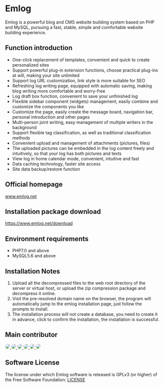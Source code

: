# Emlog

Emlog is a powerful blog and CMS website building system based on PHP and MySQL, pursuing a fast, stable, simple and comfortable website building experience.


## Function introduction

* One-click replacement of templates, convenient and quick to create personalized sites
* Support powerful plug-in extension functions, choose practical plug-ins at will, making your site unlimited
* Support log URL customization, link style is more suitable for SEO
* Refreshing log writing page, equipped with automatic saving, making blog writing more comfortable and worry-free
* Log draft box function, convenient to save your unfinished log
* Flexible sidebar component (widgets) management, easily combine and customize the components you like
* Customize the page, easily create the message board, navigation bar, personal introduction and other pages
* Multi-person joint writing, easy management of multiple writers in the background
* Support flexible tag classification, as well as traditional classification methods
* Convenient upload and management of attachments (pictures, files)
* The uploaded pictures can be embedded in the log content freely and intuitively, so that your log has both pictures and texts
* View log in home calendar mode, convenient, intuitive and fast
* Data caching technology, faster site access
* Site data backup/restore function


## Official homepage

www.emlog.net

## Installation package download

https://www.emlog.net/download

## Environment requirements
* PHP7.0 and above
* MySQL5.6 and above

## Installation Notes
1. Upload all the decompressed files to the web root directory of the server or virtual host, or upload the zip compression package and decompress it online.
2. Visit the pre-resolved domain name on the browser, the program will automatically jump to the emlog installation page, just follow the prompts to install.
3. The installation process will not create a database, you need to create it in advance, click to confirm the installation, the installation is successful.

## Main contributor
<a href="https://github.com/emlog" target="_blank">
<img style="border-radius:999px" src="https://avatars.githubusercontent.com/u/4344235?s=40"/>
</a>
<a href="https://github.com/colt-evil" target="_blank">
<img style="border-radius:999px" src="https://avatars.githubusercontent.com/u/4045157?s=40"/>
</a>
<a href="https://github.com/Baiqiang" target="_blank">
<img style="border-radius:999px" src="https://avatars.githubusercontent.com/u/2390434?s=40"/>
</a>
<a href="https://github.com/aweika" target="_blank">
<img style="border-radius:999px" src="https://avatars.githubusercontent.com/u/4565941?s=40"/>
</a>
<a href="https://github.com/vibbow" target="_blank">
<img style="border-radius:999px" src="https://avatars.githubusercontent.com/u/6408107?s=40"/>
</a>
<a href="https://github.com/kohunglee" target="_blank">
<img style="border-radius:999px" src="https://avatars.githubusercontent.com/u/33373536?s=40"/>
</a>


## Software License
The license under which Emlog software is released is GPLv3 (or higher) of the Free Software Foundation: [LICENSE](/license.txt)
